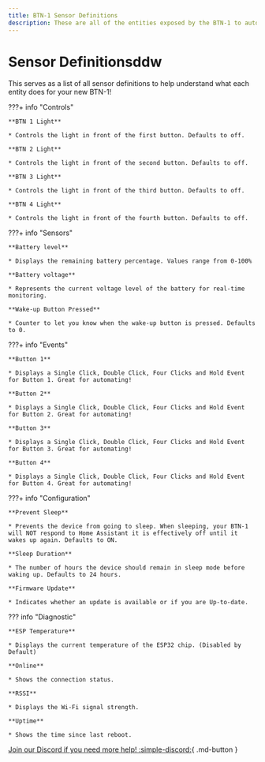 ```yaml
---
title: BTN-1 Sensor Definitions
description: These are all of the entities exposed by the BTN-1 to automate on!
---
```

# Sensor Definitionsddw

This serves as a list of all sensor definitions to help understand what each entity does for your new BTN-1!

???+ info "Controls"

    **BTN 1 Light**

    * Controls the light in front of the first button. Defaults to off.

    **BTN 2 Light**

    * Controls the light in front of the second button. Defaults to off.

    **BTN 3 Light**

    * Controls the light in front of the third button. Defaults to off.

    **BTN 4 Light**

    * Controls the light in front of the fourth button. Defaults to off.

???+ info "Sensors"

    **Battery level**

    * Displays the remaining battery percentage. Values range from 0-100%

    **Battery voltage**

    * Represents the current voltage level of the battery for real-time monitoring.

    **Wake-up Button Pressed**

    * Counter to let you know when the wake-up button is pressed. Defaults to 0.

???+ info "Events"

    **Button 1**

    * Displays a Single Click, Double Click, Four Clicks and Hold Event for Button 1. Great for automating!

    **Button 2**

    * Displays a Single Click, Double Click, Four Clicks and Hold Event for Button 2. Great for automating!

    **Button 3**

    * Displays a Single Click, Double Click, Four Clicks and Hold Event for Button 3. Great for automating!

    **Button 4**

    * Displays a Single Click, Double Click, Four Clicks and Hold Event for Button 4. Great for automating!

???+ info "Configuration"

    **Prevent Sleep**

    * Prevents the device from going to sleep. When sleeping, your BTN-1 will NOT respond to Home Assistant it is effectively off until it wakes up again. Defaults to ON.

    **Sleep Duration**

    * The number of hours the device should remain in sleep mode before waking up. Defaults to 24 hours.

    **Firmware Update**

    * Indicates whether an update is available or if you are Up-to-date.

??? info "Diagnostic"

    **ESP Temperature**

    * Displays the current temperature of the ESP32 chip. (Disabled by Default)

    **Online**

    * Shows the connection status.

    **RSSI**

    * Displays the Wi-Fi signal strength.

    **Uptime**

    * Shows the time since last reboot.

[Join our Discord if you need more help! :simple-discord:](https://dsc.gg/apolloautomation){                             .md-button }